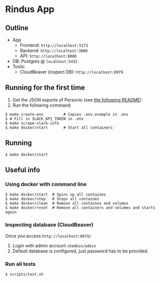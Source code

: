 # Rindus App

## Outline

- App
  - Frontend: `http://localhost:5173`
  - Backend: `http://localhost:3000`
  - API: `http://localhost:8080`
- DB: Postgres @ `localhost:5432`
- Tools:
  - CloudBeaver (inspect DB): `http://localhost:8979`

## Running for the first time

1. Get the JSON exports of Personio (see [the following README](api/cmd/import/README.md))
2. Run the following command:

```shell
$ make create-env         # Copies .env.example in .env
$ # Fill in SLACK_API_TOKEN in .env
$ make scrape-slack-info
$ make docker/start       # Start all containers
```

## Running

```shell
$ make docker/start
```

## Useful info

### Using docker with command line

```shell
$ make docker/start  # Spins up all containes
$ make docker/stop   # Stops all containes
$ make docker/clean  # Remove all containes and volumes
$ make docker/reset  # Remove all containers and volumes and starts again
```

### Inspecting database (CloudBeaver)

Once you access `http://localhost:8979/`

1. Login with admin account `cbadmin/admin`
2. Default database is configured, just password has to be provided.

### Run all tests

```shell
$ scripts/test.sh
```
